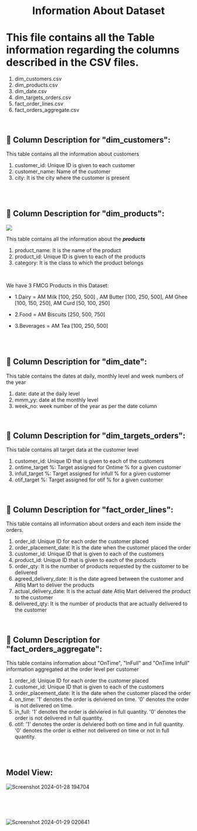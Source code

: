 <h1 align="center"> Information About Dataset </h1>

# This file contains all the Table information regarding the columns described in the CSV files.
1. dim_customers.csv
2. dim_products.csv
3. dim_date.csv
4. dim_targets_orders.csv
5. fact_order_lines.csv
6. fact_orders_aggregate.csv

<br>


## 🔶 Column Description for  "dim_customers":
This table contains all the information about customers

1. customer_id: Unique ID is given to each customer
2. customer_name: Name of the customer
3. city: It is the city where the customer is present


<br>
<br>



## 🔶 Column Description for  "dim_products":
<img align="center" src = "https://github.com/Manish7272/Supply-Chain-Optimization-Project-Manager/assets/71213166/4da465b4-4678-46dc-9532-92baa19b1879">

This table contains all the information about the ***products***
1. product_name: It is the name of the product
2. product_id: Unique ID is given to each of the products
3. category: It is the class to which the product belongs


<br>

We have 3 FMCG Products in this Dataset:
- 1.Dairy = AM Milk [100, 250, 500] ,  AM Butter [100, 250, 500], AM Ghee [100, 150, 250], AM Curd [50, 100, 250]

- 2.Food = AM Biscuits [250, 500, 750]

- 3.Beverages = AM Tea [100, 250, 500]

<br>
<br>

## 🔶 Column Description for  "dim_date":
This table contains the dates at daily, monthly level and week numbers of the year

1. date: date at the daily level
2. mmm_yy: date at the monthly level
3. week_no: week number of the year as per the date column

<br>

## 🔶 Column Description for  "dim_targets_orders":
This table contains all target data at the customer level

1. customer_id: Unique ID that is given to each of the customers
2. ontime_target %: Target assigned for Ontime % for a given customer
3. infull_target %: Target assigned for infull % for a given customer
4. otif_target %:   Target assigned for otif % for a given customer

<br>

## 🔶 Column Description for  "fact_order_lines":
This table contains all information about orders and each item inside the orders.

1. order_id: Unique ID for each order the customer placed
2. order_placement_date: It is the date when the customer placed the order
3. customer_id: Unique ID that is given to each of the customers
4. product_id: Unique ID that is given to each of the products
5. order_qty: It is the number of products requested by the customer to be delivered
6. agreed_delivery_date: It is the date agreed between the customer and Atliq Mart to deliver the products
7. actual_delivery_date: It is the actual date Atliq Mart delivered the product to the customer
8. delivered_qty: It is the number of products that are actually delivered to the customer


<br>

## 🔶 Column Description for  "fact_orders_aggregate":
This table contains information about  "OnTime",  "InFull"  and "OnTime Infull"  information aggregated at the order level per customer

1. order_id: Unique ID for each order the customer placed
2. customer_id: Unique ID that is given to each of the customers
3. order_placement_date: It is the date when the customer placed the order
4. on_time: '1' denotes the order is delviered on time. '0' denotes the order is not delivered on time.
5. in_full: '1' denotes the order is delviered in full quantity. '0' denotes the order is not delivered in full quantity.
6. otif:    '1' denotes the order is delviered both on time and in full quantity. '0' denotes the order is either not delivered on time or not in full quantity.

<br>
<br>

## Model View:
![Screenshot 2024-01-28 194704](https://github.com/Manish7272/Supply-Chain-Optimization-Project-Manager/assets/71213166/3e138654-a850-4af6-9a4c-d08f3ccf5973)

<br>
<br>
<br>

![Screenshot 2024-01-29 020641](https://github.com/Manish7272/Supply-Chain-Optimization-Project-Manager/assets/71213166/0cc067ab-438a-44f4-8467-b71cce96e14c)


